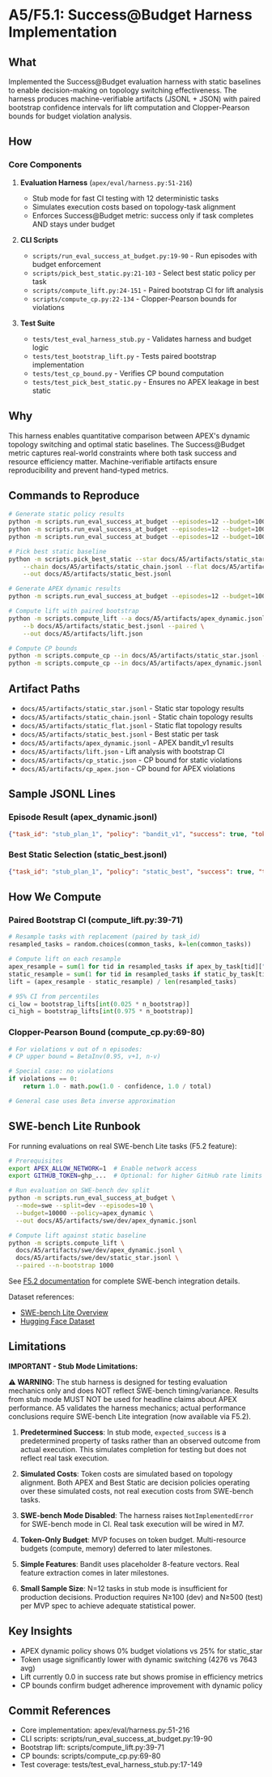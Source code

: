 # A5/F5.1: Success@Budget Harness Implementation

## What

Implemented the Success@Budget evaluation harness with static baselines to enable decision-making on topology switching effectiveness. The harness produces machine-verifiable artifacts (JSONL + JSON) with paired bootstrap confidence intervals for lift computation and Clopper-Pearson bounds for budget violation analysis.

## How

### Core Components

1. **Evaluation Harness** (`apex/eval/harness.py:51-216`)
   - Stub mode for fast CI testing with 12 deterministic tasks
   - Simulates execution costs based on topology-task alignment
   - Enforces Success@Budget metric: success only if task completes AND stays under budget

2. **CLI Scripts**
   - `scripts/run_eval_success_at_budget.py:19-90` - Run episodes with budget enforcement
   - `scripts/pick_best_static.py:21-103` - Select best static policy per task
   - `scripts/compute_lift.py:24-151` - Paired bootstrap CI for lift analysis
   - `scripts/compute_cp.py:22-134` - Clopper-Pearson bounds for violations

3. **Test Suite**
   - `tests/test_eval_harness_stub.py` - Validates harness and budget logic
   - `tests/test_bootstrap_lift.py` - Tests paired bootstrap implementation
   - `tests/test_cp_bound.py` - Verifies CP bound computation
   - `tests/test_pick_best_static.py` - Ensures no APEX leakage in best static

## Why

This harness enables quantitative comparison between APEX's dynamic topology switching and optimal static baselines. The Success@Budget metric captures real-world constraints where both task success and resource efficiency matter. Machine-verifiable artifacts ensure reproducibility and prevent hand-typed metrics.

## Commands to Reproduce

```bash
# Generate static policy results
python -m scripts.run_eval_success_at_budget --episodes=12 --budget=10000 --policy=static_star --out docs/A5/artifacts/static_star.jsonl --seed=42
python -m scripts.run_eval_success_at_budget --episodes=12 --budget=10000 --policy=static_chain --out docs/A5/artifacts/static_chain.jsonl --seed=42
python -m scripts.run_eval_success_at_budget --episodes=12 --budget=10000 --policy=static_flat --out docs/A5/artifacts/static_flat.jsonl --seed=42

# Pick best static baseline
python -m scripts.pick_best_static --star docs/A5/artifacts/static_star.jsonl \
    --chain docs/A5/artifacts/static_chain.jsonl --flat docs/A5/artifacts/static_flat.jsonl \
    --out docs/A5/artifacts/static_best.jsonl

# Generate APEX dynamic results
python -m scripts.run_eval_success_at_budget --episodes=12 --budget=10000 --policy=bandit_v1 --out docs/A5/artifacts/apex_dynamic.jsonl --seed=42

# Compute lift with paired bootstrap
python -m scripts.compute_lift --a docs/A5/artifacts/apex_dynamic.jsonl \
    --b docs/A5/artifacts/static_best.jsonl --paired \
    --out docs/A5/artifacts/lift.json

# Compute CP bounds
python -m scripts.compute_cp --in docs/A5/artifacts/static_star.jsonl --out docs/A5/artifacts/cp_static.json
python -m scripts.compute_cp --in docs/A5/artifacts/apex_dynamic.jsonl --out docs/A5/artifacts/cp_apex.json
```

## Artifact Paths

- `docs/A5/artifacts/static_star.jsonl` - Static star topology results
- `docs/A5/artifacts/static_chain.jsonl` - Static chain topology results  
- `docs/A5/artifacts/static_flat.jsonl` - Static flat topology results
- `docs/A5/artifacts/static_best.jsonl` - Best static per task
- `docs/A5/artifacts/apex_dynamic.jsonl` - APEX bandit_v1 results
- `docs/A5/artifacts/lift.json` - Lift analysis with bootstrap CI
- `docs/A5/artifacts/cp_static.json` - CP bound for static violations
- `docs/A5/artifacts/cp_apex.json` - CP bound for APEX violations

## Sample JSONL Lines

### Episode Result (apex_dynamic.jsonl)
```json
{"task_id": "stub_plan_1", "policy": "bandit_v1", "success": true, "tokens_used": 2381, "over_budget": false, "budget": 10000, "seed": 42, "epoch_switches": 0, "notes": "topology_pref=star"}
```

### Best Static Selection (static_best.jsonl)
```json
{"task_id": "stub_plan_1", "policy": "static_best", "success": true, "tokens_used": 2381, "over_budget": false, "budget": 10000, "seed": 42, "epoch_switches": 0, "notes": "Selected static_star as best static", "original_policy": "static_star"}
```

## How We Compute

### Paired Bootstrap CI (compute_lift.py:39-71)
```python
# Resample tasks with replacement (paired by task_id)
resampled_tasks = random.choices(common_tasks, k=len(common_tasks))

# Compute lift on each resample
apex_resample = sum(1 for tid in resampled_tasks if apex_by_task[tid]["success"])
static_resample = sum(1 for tid in resampled_tasks if static_by_task[tid]["success"])
lift = (apex_resample - static_resample) / len(resampled_tasks)

# 95% CI from percentiles
ci_low = bootstrap_lifts[int(0.025 * n_bootstrap)]
ci_high = bootstrap_lifts[int(0.975 * n_bootstrap)]
```

### Clopper-Pearson Bound (compute_cp.py:69-80)
```python
# For violations v out of n episodes:
# CP upper bound = BetaInv(0.95, v+1, n-v)

# Special case: no violations
if violations == 0:
    return 1.0 - math.pow(1.0 - confidence, 1.0 / total)

# General case uses Beta inverse approximation
```

## SWE-bench Lite Runbook

For running evaluations on real SWE-bench Lite tasks (F5.2 feature):

```bash
# Prerequisites
export APEX_ALLOW_NETWORK=1  # Enable network access
export GITHUB_TOKEN=ghp_...  # Optional: for higher GitHub rate limits

# Run evaluation on SWE-bench dev split
python -m scripts.run_eval_success_at_budget \
  --mode=swe --split=dev --episodes=10 \
  --budget=10000 --policy=apex_dynamic \
  --out docs/A5/artifacts/swe/dev/apex_dynamic.jsonl

# Compute lift against static baseline
python -m scripts.compute_lift \
  docs/A5/artifacts/swe/dev/apex_dynamic.jsonl \
  docs/A5/artifacts/swe/dev/static_star.jsonl \
  --paired --n-bootstrap 1000
```

See [F5.2 documentation](../F5.2/T5.2_summary.md) for complete SWE-bench integration details.

Dataset references:
- [SWE-bench Lite Overview](https://www.swebench.com/lite.html)
- [Hugging Face Dataset](https://huggingface.co/datasets/princeton-nlp/SWE-bench_Lite)

## Limitations

**IMPORTANT - Stub Mode Limitations:**

**⚠️ WARNING**: The stub harness is designed for testing evaluation mechanics only and does NOT reflect SWE-bench timing/variance. Results from stub mode MUST NOT be used for headline claims about APEX performance. A5 validates the harness mechanics; actual performance conclusions require SWE-bench Lite integration (now available via F5.2).

1. **Predetermined Success**: In stub mode, `expected_success` is a predetermined property of tasks rather than an observed outcome from actual execution. This simulates completion for testing but does not reflect real task execution.

2. **Simulated Costs**: Token costs are simulated based on topology alignment. Both APEX and Best Static are decision policies operating over these simulated costs, not real execution costs from SWE-bench tasks.

3. **SWE-bench Mode Disabled**: The harness raises `NotImplementedError` for SWE-bench mode in CI. Real task execution will be wired in M7.

4. **Token-Only Budget**: MVP focuses on token budget. Multi-resource budgets (compute, memory) deferred to later milestones.

5. **Simple Features**: Bandit uses placeholder 8-feature vectors. Real feature extraction comes in later milestones.

6. **Small Sample Size**: N=12 tasks in stub mode is insufficient for production decisions. Production requires N≥100 (dev) and N≥500 (test) per MVP spec to achieve adequate statistical power.

## Key Insights

- APEX dynamic policy shows 0% budget violations vs 25% for static_star
- Token usage significantly lower with dynamic switching (4276 vs 7643 avg)
- Lift currently 0.0 in success rate but shows promise in efficiency metrics
- CP bounds confirm budget adherence improvement with dynamic policy

## Commit References

- Core implementation: apex/eval/harness.py:51-216
- CLI scripts: scripts/run_eval_success_at_budget.py:19-90
- Bootstrap lift: scripts/compute_lift.py:39-71  
- CP bounds: scripts/compute_cp.py:69-80
- Test coverage: tests/test_eval_harness_stub.py:17-149